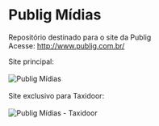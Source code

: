 # Publig Mídias
Repositório destinado para o site da Publig <br>
Acesse: http://www.publig.com.br/ <br>

Site principal:<br><br>
![Publig Mídias](http://www.publig.com.br/assets/img/publig02.jpg "Optional title")
<br><br>
Site exclusivo para Taxidoor:<br><br>
![Publig Mídias - Taxidoor](http://www.publig.com.br/assets/img/publig03.jpg "Optional title")
